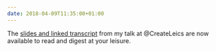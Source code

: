 ```yaml
---
date: 2018-04-09T11:35:00+01:00
---
```

The [slides and linked transcript](/2018/095/s1/create_leicester/) from my talk at @CreateLeics are now available to read and digest at your leisure.
